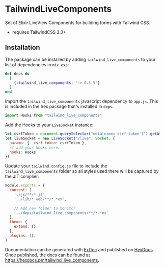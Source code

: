# TailwindLiveComponents

Set of Elixir LiveView Components for building forms with Tailwind CSS.

- requires TailwindCSS 2.0+

## Installation

The package can be installed by adding `tailwind_live_components` to your list of dependencies in `mix.exs`:

```elixir
def deps do
  [
    {:tailwind_live_components, "~> 0.5.5"}
  ]
end
```

Import the `tailwind_live_components` javascript dependency to `app.js`.
This is included in the hex package that's installed in `deps`.

```javascript
import Hooks from "tailwind_live_components"
```

Add the Hooks to your `LiveSocket` instance:

```javascript
let csrfToken = document.querySelector("meta[name='csrf-token']").getAttribute("content")
let liveSocket = new LiveSocket("/live", Socket, {
  params: { _csrf_token: csrfToken },
  // add your hooks here:
  hooks: Hooks
})
```

Update your `tailwind.config.js` file to include the `tailwind_live_components`
folder so all styles used there will be captured by the JIT complier:

```js
module.exports = {
  content: [
    './js/**/*.js',
    '../lib/*_web/**/*.*ex',
    
    // Add new folder to monitor
    '../deps/tailwind_live_components/**/*.*ex'
  ],
  theme: {
    extend: {},
  },
  plugins: [],
}
```

Documentation can be generated with [ExDoc](https://github.com/elixir-lang/ex_doc)
and published on [HexDocs](https://hexdocs.pm). Once published, the docs can
be found at <https://hexdocs.pm/tailwind_live_components>.

